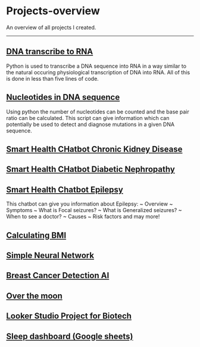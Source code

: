 # Projects-overview
An overview of all projects I created.
********************************************************************
## [DNA transcribe to RNA](https://github.com/ElodynPixel/DNA-transcribe-to-RNA)

Python is used to transcribe a DNA sequence into RNA in a way similar to the natural occuring physiological transcription of DNA into RNA. All of this is done in less than five lines of code.

## [Nucleotides in DNA sequence](https://github.com/ElodynPixel/Nucleotides-in-DNA-sequences)

Using python the number of nucleotides can be counted and the base pair ratio can be calculated. This script can give information which can potentially be used to detect and diagnose mutations in a given DNA sequence.

## [Smart Health CHatbot Chronic Kidney Disease ](https://github.com/ElodynPixel/SmartHealthChatBot-Chronic_Kidney_Disease)

## [Smart Health CHatbot Diabetic Nephropathy](https://github.com/ElodynPixel/SmartHealthChatBot-Diabetic_Nephropathy)

## [Smart Health Chatbot Epilepsy](https://github.com/ElodynPixel/SmartHealthChatBot-Epilepsy)
This chatbot can give you information about Epilepsy: ~ Overview ~ Symptoms ~ What is Focal seizures? ~ What is Generalized seizures? ~ When to see a doctor? ~ Causes ~ Risk factors and may more!

## [Calculating BMI](https://github.com/ElodynPixel/Calculating-BMI)

## [Simple Neural Network](https://github.com/ElodynPixel/Simple-Neural-Network)

## [Breast Cancer Detection AI](https://github.com/ElodynPixel/Breast_Cancer_Detection-AI)

## [Over the moon](https://github.com/ElodynPixel/over-the-moon)

## [Looker Studio Project for Biotech](https://github.com/ElodynPixel/Looker-Studio-project-for-biotech)

## [Sleep dashboard (Google sheets)](https://github.com/ElodynPixel/Sleep-dashboard-Google-sheets-) 
